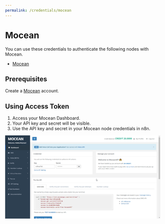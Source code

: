 ```yaml
---
permalink: /credentials/mocean
---
```


# Mocean

You can use these credentials to authenticate the following nodes with Mocean.
- [Mocean](../../nodes-library/nodes/Mocean/README.md)

## Prerequisites

Create a [Mocean](https://moceanapi.com/) account.

## Using Access Token

1. Access your Mocean Dashboard.
2. Your API key and secret will be visible.
3. Use the API key and secret in your Mocean node credentials in n8n.

![Getting Mocean credentials](./using-access-token.gif)
